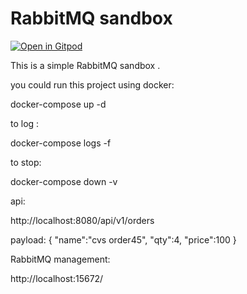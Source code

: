 
# RabbitMQ sandbox



[![Open in Gitpod](https://gitpod.io/button/open-in-gitpod.svg)](http://gitpod.io/#https://github.com/sudeepcv/RabbitMQ)



This is a simple RabbitMQ sandbox .

you could run this project using docker:


docker-compose up -d  

to log :

docker-compose logs -f

to stop:

docker-compose down -v

api:

http://localhost:8080/api/v1/orders

payload:
{
"name":"cvs order45",
"qty":4,
"price":100
}

RabbitMQ management:

http://localhost:15672/